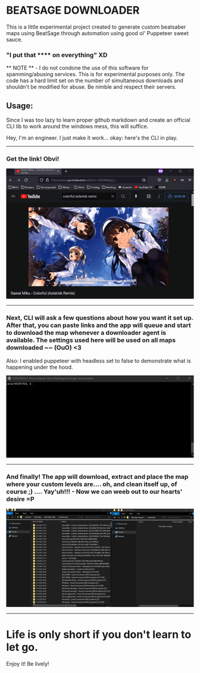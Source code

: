 # BEATSAGE DOWNLOADER

This is a little experimental project created to generate custom beatsaber maps using BeatSage through automation using good ol' Puppeteer sweet sauce.

### "I put that \*\*\*\* on everything" XD

** NOTE ** - I do not condone the use of this software for spamming/abusing services. This is for experimental purposes only. The code has a hard limit set on the number of simultaneous downloads and shouldn't be modified for abuse. Be nimble and respect their servers.

## Usage:

Since I was too lazy to learn proper github markdown and create an official CLI lib to work around the windows mess, this will suffice.

Hey, I'm an engineer. I just make it work... okay: here's the CLI in play.

---

### Get the link! Obvi!

![screen-gif](./docs/images/yt_copy_link.gif)

---

### Next, CLI will ask a few questions about how you want it set up. After that, you can paste links and the app will queue and start to download the map whenever a downloader agent is available. The settings used here will be used on all maps downloaded ~~ (OuO) <3

Also: I enabled puppeteer with headless set to false to demonstrate what is happening under the hood.

![screen-gif](./docs/images/cli.gif)

---

### And finally! The app will download, extract and place the map where your custom levels are.... oh, and clean itself up, of course ;) .... Yay'uh!!! - Now we can weeb out to our hearts' desire =P

![screen-gif](./docs/images/download_extract.gif)

---

# Life is only short if you don't learn to let go.

Enjoy it! Be lively!
